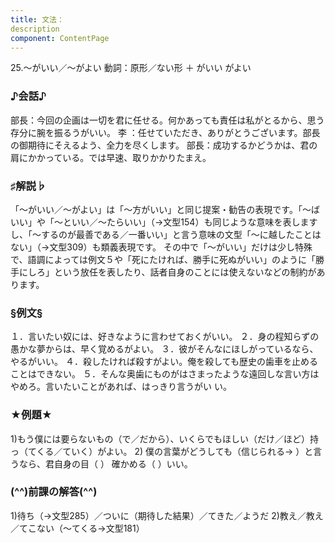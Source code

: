 ```yaml
---
title: 文法：
description
component: ContentPage
---
```



25.～がいい／～がよい
動詞：原形／ない形 ＋ がいい
                                          がよい

### ♪会話♪
部長：今回の企画は一切を君に任せる。何かあっても責任は私がとるから、思う存分に腕を振るうがいい。 李 ：任せていただき、ありがとうございます。部長の御期待にそえるよう、全力を尽くします。 
部長：成功するかどうかは、君の肩にかかっている。では早速、取りかかりたまえ。

### ♯解説♭
「～がいい／～がよい」は「～方がいい」と同じ提案・勧告の表現です。「～ばいい」や「～といい／～たらいい」（→文型154）も同じような意味を表しますし、「～するのが最善である／一番いい」と言う意味の文型「～に越したことはない」（→文型309）も類義表現です。 その中で「～がいい」だけは少し特殊で、語調によっては例文５や「死にたければ、勝手に死ぬがいい」のように「勝手にしろ」という放任を表したり、話者自身のことには使えないなどの制約があります。

### §例文§
１．言いたい奴には、好きなように言わせておくがいい。
２．身の程知らずの愚かな夢からは、早く覚めるがよい。
３．彼がそんなにほしがっているなら、やるがいい。
４．殺したければ殺すがよい。俺を殺しても歴史の歯車を止めることはできない。
５．そんな奥歯にものがはさまったような遠回しな言い方はやめろ。言いたいことがあれば、はっきり言うがい い。

### ★例題★
1)もう僕には要らないもの（で／だから）、いくらでもほしい（だけ／ほど）持っ（てくる／ていく）がよい。
2) 僕の言葉がどうしても（信じられる→ ）と言うなら、君自身の目（ ） 確かめる（ ）いい。      

### (^^)前課の解答(^^)
1)待ち（→文型285）／ついに（期待した結果）／てきた／ようだ
2)教え／教え／てこない（～てくる→文型181）
